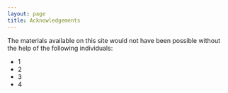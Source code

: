 ```yaml
---
layout: page
title: Acknowledgements
---
```


The materials available on this site would not have been possible without the help of the following individuals:</p>
* 1
* 2
* 3
* 4

